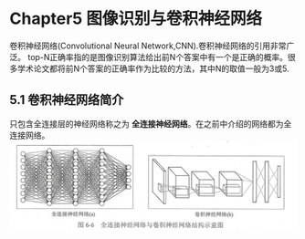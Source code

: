 # Chapter5 图像识别与卷积神经网络
卷积神经网络(Convolutional Neural Network,CNN).卷积神经网络的引用非常广泛。
top-N正确率指的是图像识别算法给出前N个答案中有一个是正确的概率。很多学术论文都将前N个答案的正确率作为比较的方法，其中N的取值一般为3或5.

## 5.1 卷积神经网络简介
只包含全连接层的神经网络称之为 **全连接神经网络**。在之前中介绍的网络都为全连接网络。
![](picture/2019-05-18-18-37-56.png)
